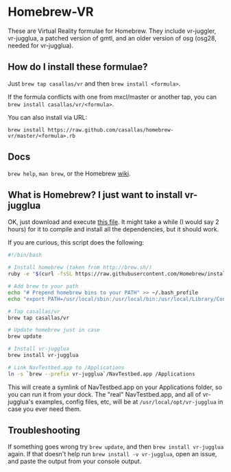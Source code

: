 Homebrew-VR
==============
These are Virtual Reality formulae for Homebrew. They include vr-juggler, vr-jugglua, a patched version of gmtl,
and an older version of osg (osg28, needed for vr-jugglua).

How do I install these formulae?
--------------------------------
Just `brew tap casallas/vr` and then `brew install <formula>`.

If the formula conflicts with one from mxcl/master or another tap, you can `brew install casallas/vr/<formula>`.

You can also install via URL:

```
brew install https://raw.github.com/casallas/homebrew-vr/master/<formula>.rb
```

Docs
----
`brew help`, `man brew`, or the Homebrew [wiki][].

[wiki]:http://wiki.github.com/mxcl/homebrew

What is Homebrew? I just want to install vr-jugglua
---------------------------------------------------

OK, just download and execute [this file](https://gist.githubusercontent.com/casallas/3903921/raw/vr-jugglua-install.sh).
It might take a while (I would say 2 hours) for it to compile and install all the dependencies, but it should work.

If you are curious, this script does the following:

```sh
#!/bin/bash

# Install homebrew (taken from http://brew.sh/)
ruby -e "$(curl -fsSL https://raw.githubusercontent.com/Homebrew/install/master/install)"

# Add brew to your path
echo "# Prepend homebrew bins to your PATH" >> ~/.bash_profile
echo "export PATH=/usr/local/sbin:/usr/local/bin:/usr/local/Library/Contributions/examples:$PATH" >> ~/.bash_profile

# Tap casallas/vr
brew tap casallas/vr

# Update homebrew just in case
brew update

# Install vr-jugglua
brew install vr-jugglua

# Link NavTestbed.app to /Applications
ln -s `brew --prefix vr-jugglua`/NavTestbed.app /Applications
```

This will create a symlink of NavTestbed.app on your Applications folder, so you can run it from your dock.
The "real" NavTestbed.app, and all of vr-jugglua's examples, config files, etc, will be at 
`/usr/local/opt/vr-jugglua` in case you ever need them.

Troubleshooting
---------------

If something goes wrong try `brew update`, and then `brew install vr-jugglua` again. If that doesn't help run `brew install -v vr-jugglua`, open an issue, and paste the output from your console output.
